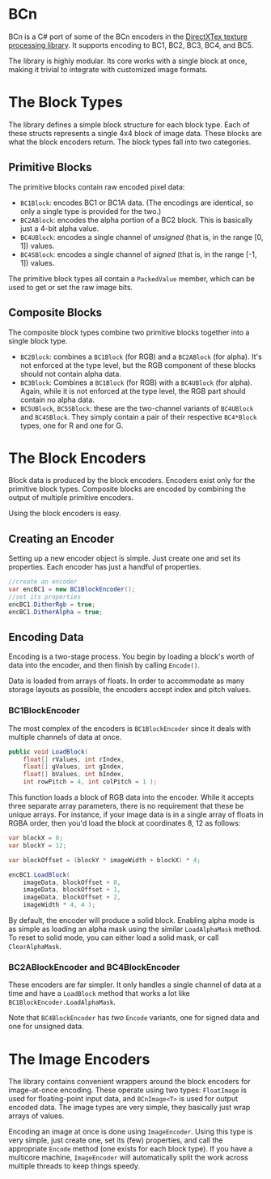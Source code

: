 BCn
===================

BCn is a C# port of some of the BCn encoders in the [DirectXTex texture processing library](http://directxtex.codeplex.com/). It supports encoding to BC1, BC2, BC3, BC4, and BC5.

The library is highly modular. Its core works with a single block at once, making it trivial to integrate with customized image formats.

The Block Types
===================

The library defines a simple block structure for each block type. Each of these structs represents a single 4x4 block of image data. These blocks are what the block encoders return. The block types fall into two categories.

Primitive Blocks
-------------------
The primitive blocks contain raw encoded pixel data:

* `BC1Block`: encodes BC1 or BC1A data. (The encodings are identical, so only a single type is provided for the two.)
* `BC2ABlock`: encodes the alpha portion of a BC2 block. This is basically just a 4-bit alpha value.
* `BC4UBlock`: encodes a single channel of *unsigned* (that is, in the range [0, 1]) values.
* `BC4SBlock`: encodes a single channel of *signed* (that is, in the range [-1, 1]) values.

The primitive block types all contain a `PackedValue` member, which can be used to get or set the raw image bits.

Composite Blocks
-------------------
The composite block types combine two primitive blocks together into a single block type.

* `BC2Block`: combines a `BC1Block` (for RGB) and a `BC2ABlock` (for alpha). It's not enforced at the type level, but the RGB component of these blocks should not contain alpha data.
* `BC3Block`: Combines a `BC1Block` (for RGB) with a `BC4UBlock` (for alpha). Again, while it is not enforced at the type level, the RGB part should contain no alpha data.
* `BC5UBlock`, `BC5SBlock`: these are the two-channel variants of `BC4UBlock` and `BC4SBlock`. They simply contain a pair of their respective `BC4*Block` types, one for R and one for G.

The Block Encoders
===================

Block data is produced by the block encoders. Encoders exist only for the primitive block types. Composite blocks are encoded by combining the output of multiple primitive encoders.

Using the block encoders is easy.

Creating an Encoder
-------------------

Setting up a new encoder object is simple. Just create one and set its properties. Each encoder has just a handful of properties.

```cs
//create an encoder
var encBC1 = new BC1BlockEncoder();
//set its properties
encBC1.DitherRgb = true;
encBC1.DitherAlpha = true;
```

Encoding Data
-------------------

Encoding is a two-stage process. You begin by loading a block's worth of data into the encoder, and then finish by calling `Encode()`.

Data is loaded from arrays of floats. In order to accommodate as many storage layouts as possible, the encoders accept index and pitch values.

### BC1BlockEncoder

The most complex of the encoders is `BC1BlockEncoder` since it deals with multiple channels of data at once.

```cs
public void LoadBlock(
    float[] rValues, int rIndex,
    float[] gValues, int gIndex,
    float[] bValues, int bIndex,
    int rowPitch = 4, int colPitch = 1 );
```

This function loads a block of RGB data into the encoder. While it accepts three separate array parameters, there is no requirement that these be unique arrays. For instance, if your image data is in a single array of floats in RGBA order, then you'd load the block at coordinates 8, 12 as follows:

```cs
var blockX = 8;
var blockY = 12;

var blockOffset = (blockY * imageWidth + blockX) * 4;

encBC1.LoadBlock(
    imageData, blockOffset + 0,
    imageData, blockOffset + 1,
    imageData, blockOffset + 2,
    imageWidth * 4, 4 );
```

By default, the encoder will produce a solid block. Enabling alpha mode is as simple as loading an alpha mask using the similar `LoadAlphaMask` method. To reset to solid mode, you can either load a solid mask, or call `ClearAlphaMask`.

### BC2ABlockEncoder and BC4BlockEncoder

These encoders are far simpler. It only handles a single channel of data at a time and have a `LoadBlock` method that works a lot like `BC1BlockEncoder.LoadAlphaMask`.

Note that `BC4BlockEncoder` has *two* `Encode` variants, one for signed data and one for unsigned data.

The Image Encoders
===================

The library contains convenient wrappers around the block encoders for image-at-once encoding. These operate using two types: `FloatImage` is used for floating-point input data, and `BCnImage<T>` is used for output encoded data. The image types are very simple, they basically just wrap arrays of values.

Encoding an image at once is done using `ImageEncoder`. Using this type is very simple, just create one, set its (few) properties, and call the appropriate `Encode` method (one exists for each block type). If you have a multicore machine, `ImageEncoder` will automatically split the work across multiple threads to keep things speedy.